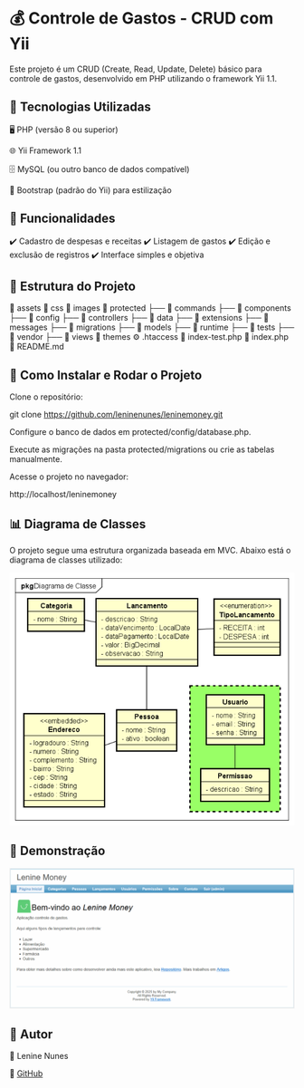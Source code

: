 # 💰 Controle de Gastos - CRUD com Yii

 

Este projeto é um CRUD (Create, Read, Update, Delete) básico para controle de gastos, desenvolvido em PHP utilizando o framework Yii 1.1.

## 🚀 Tecnologias Utilizadas

🖥️ PHP (versão 8 ou superior)

🌐 Yii Framework 1.1

🗄️ MySQL (ou outro banco de dados compatível)

🎨 Bootstrap (padrão do Yii) para estilização

## 📌 Funcionalidades

✔️ Cadastro de despesas e receitas ✔️ Listagem de gastos ✔️ Edição e exclusão de registros ✔️ Interface simples e objetiva

## 📂 Estrutura do Projeto

📂 assets 📂 css 📂 images 📂 protected ├── 📁 commands ├── 📁 components ├── 📁 config ├── 📁 controllers ├── 📁 data ├── 📁 extensions ├── 📁 messages ├── 📁 migrations ├── 📁 models ├── 📁 runtime ├── 📁 tests ├── 📁 vendor ├── 📁 views 📂 themes ⚙️ .htaccess 📜 index-test.php 📜 index.php 📖 README.md


## 🔧 Como Instalar e Rodar o Projeto

Clone o repositório:

git clone https://github.com/leninenunes/leninemoney.git

Configure o banco de dados em protected/config/database.php.

Execute as migrações na pasta protected/migrations ou crie as tabelas manualmente.

Acesse o projeto no navegador:

http://localhost/leninemoney

## 📊 Diagrama de Classes

O projeto segue uma estrutura organizada baseada em MVC. Abaixo está o diagrama de classes utilizado:

![Diagrama de Classes](dc.png)

## 🎥 Demonstração

![Demonstração da Aplicação](demo.gif)

## 📖 Autor

👤 Lenine Nunes

🔗 <a href="https://github.com/leninenunes" target="_blank">GitHub</a>